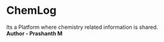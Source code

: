 # ChemLog
Its a Platform where chemistry related information is shared.
<br>
<b>
Author - Prashanth M
